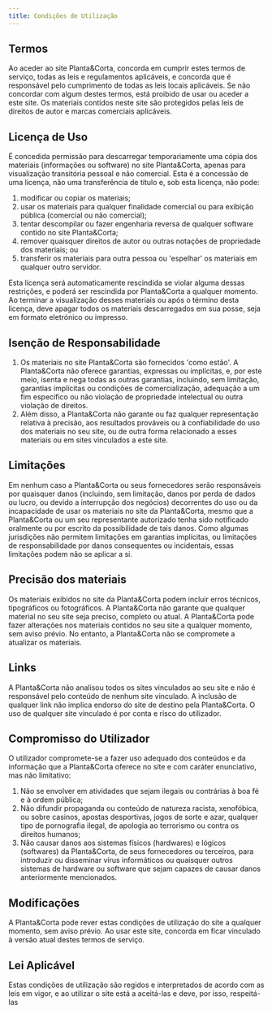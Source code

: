 ```yaml
---
title: Condições de Utilização
---
```


## Termos

Ao aceder ao site Planta&Corta, concorda em cumprir estes termos de serviço, todas as leis e regulamentos aplicáveis, ​​e concorda que é responsável pelo cumprimento de todas as leis locais aplicáveis. Se não concordar com algum destes termos, está proibido de usar ou aceder a este site. Os materiais contidos neste site são protegidos pelas leis de direitos de autor e marcas comerciais aplicáveis.

## Licença de Uso

É concedida permissão para descarregar temporariamente uma cópia dos materiais (informações ou software) no site Planta&Corta, apenas para visualização transitória pessoal e não comercial. Esta é a concessão de uma licença, não uma transferência de título e, sob esta licença, não pode:

1. modificar ou copiar os materiais;
2. usar os materiais para qualquer finalidade comercial ou para exibição pública (comercial ou não comercial);
3. tentar descompilar ou fazer engenharia reversa de qualquer software contido no site Planta&Corta;
4. remover quaisquer direitos de autor ou outras notações de propriedade dos materiais; ou
5. transferir os materiais para outra pessoa ou 'espelhar' os materiais em qualquer outro servidor.

Esta licença será automaticamente rescindida se violar alguma dessas restrições, e poderá ser rescindida por Planta&Corta a qualquer momento. Ao terminar a visualização desses materiais ou após o término desta licença, deve apagar todos os materiais descarregados em sua posse, seja em formato eletrónico ou impresso.

## Isenção de Responsabilidade

1. Os materiais no site Planta&Corta são fornecidos 'como estão'. A Planta&Corta não oferece garantias, expressas ou implícitas, e, por este meio, isenta e nega todas as outras garantias, incluindo, sem limitação, garantias implícitas ou condições de comercialização, adequação a um fim específico ou não violação de propriedade intelectual ou outra violação de direitos.
2. Além disso, a Planta&Corta não garante ou faz qualquer representação relativa à precisão, aos resultados prováveis ​​ou à confiabilidade do uso dos materiais no seu site, ou de outra forma relacionado a esses materiais ou em sites vinculados a este site.

## Limitações

Em nenhum caso a Planta&Corta ou seus fornecedores serão responsáveis ​​por quaisquer danos (incluindo, sem limitação, danos por perda de dados ou lucro, ou devido a interrupção dos negócios) decorrentes do uso ou da incapacidade de usar os materiais no site da Planta&Corta, mesmo que a Planta&Corta ou um seu representante autorizado tenha sido notificado oralmente ou por escrito da possibilidade de tais danos. Como algumas jurisdições não permitem limitações em garantias implícitas, ou limitações de responsabilidade por danos consequentes ou incidentais, essas limitações podem não se aplicar a si.

## Precisão dos materiais

Os materiais exibidos no site da Planta&Corta podem incluir erros técnicos, tipográficos ou fotográficos. A Planta&Corta não garante que qualquer material no seu site seja preciso, completo ou atual. A Planta&Corta pode fazer alterações nos materiais contidos no seu site a qualquer momento, sem aviso prévio. No entanto, a Planta&Corta não se compromete a atualizar os materiais.

## Links

A Planta&Corta não analisou todos os sites vinculados ao seu site e não é responsável pelo conteúdo de nenhum site vinculado. A inclusão de qualquer link não implica endorso do site de destino pela Planta&Corta. O uso de qualquer site vinculado é por conta e risco do utilizador.

## Compromisso do Utilizador

O utilizador compromete-se a fazer uso adequado dos conteúdos e da informação que a Planta&Corta oferece no site e com caráter enunciativo, mas não limitativo:

1. Não se envolver em atividades que sejam ilegais ou contrárias à boa fé e à ordem pública;
2. Não difundir propaganda ou conteúdo de natureza racista, xenofóbica, ou sobre casinos, apostas desportivas, jogos de sorte e azar, qualquer tipo de pornografia ilegal, de apologia ao terrorismo ou contra os direitos humanos;
3. Não causar danos aos sistemas físicos (hardwares) e lógicos (softwares) da Planta&Corta, de seus fornecedores ou terceiros, para introduzir ou disseminar vírus informáticos ou quaisquer outros sistemas de hardware ou software que sejam capazes de causar danos anteriormente mencionados.

## Modificações

A Planta&Corta pode rever estas condições de utilização do site a qualquer momento, sem aviso prévio. Ao usar este site, concorda em ficar vinculado à versão atual destes termos de serviço.

## Lei Aplicável

Estas condições de utilização são regidos e interpretados de acordo com as leis em vigor, e ao utilizar o site está a aceitá-las e deve, por isso, respeitá-las
